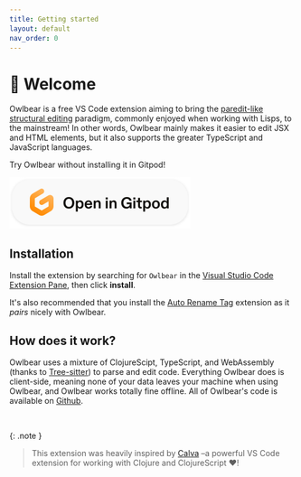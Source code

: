 ```yaml
---
title: Getting started
layout: default
nav_order: 0
---
```


# 👋 Welcome

Owlbear is a free VS Code extension aiming to bring the [paredit-like structural editing](https://calva.io/paredit/) paradigm, commonly enjoyed when working with Lisps, to the mainstream! In other words, Owlbear mainly makes it easier to edit JSX and HTML elements, but it also supports the greater TypeScript and JavaScript languages.

Try Owlbear without installing it in Gitpod!

<a target="_blank" href="https://gitpod.io/#https://github.com/sansarip/owlbear">
  <img src="assets/images/gitpod-button.svg"/>
</a>

## Installation

Install the extension by searching for `Owlbear` in the [Visual Studio Code Extension Pane](https://code.visualstudio.com/docs/editor/extension-marketplace), then click **install**.

It's also recommended that you install the [Auto Rename Tag](https://marketplace.visualstudio.com/items?itemName=formulahendry.auto-rename-tag) extension as it *pairs* nicely with Owlbear.

## How does it work?

Owlbear uses a mixture of ClojureScipt, TypeScript, and WebAssembly (thanks to [Tree-sitter](https://tree-sitter.github.io/tree-sitter/)) to parse and edit code. Everything Owlbear does is client-side, meaning none of your data leaves your machine when using Owlbear, and Owlbear works totally fine offline. All of Owlbear's code is available on [Github](https://github.com/sansarip/owlbear).

<br>

{: .note }
> This extension was heavily inspired by [Calva](https://calva.io/) –a powerful VS Code extension for working with Clojure and ClojureScript ️❤️!